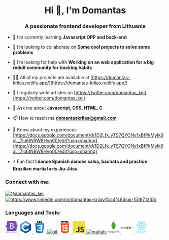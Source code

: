 

<h1 align="center">Hi 👋, I'm Domantas</h1>
<h3 align="center">A passionate frontend developer from Lithuania</h3>

- 🌱 I’m currently learning **Javascript OPP and back-end**

- 👯 I’m looking to collaborate on **Some cool projects to solve some problems**

- 🤝 I’m looking for help with **Working on an web application for a big reddit community for tracking habits**

- 👨‍💻 All of my projects are available at [https://domantas-krilas.netlify.app/](https://domantas-krilas.netlify.app/)

- 📝 I regularly write articles on [https://twitter.com/domantas_kei](https://twitter.com/domantas_kei)

- 💬 Ask me about **Javascript, CSS, HTML, C**

- 📫 How to reach me **domantaskrilas@gmail.com**

- 📄 Know about my experiences [https://docs.google.com/document/d/1D2Lfk_yTS7QYONy1xBfPkMyIk9xL_7ju6tN9W8Hvp00/edit?usp=sharing](https://docs.google.com/document/d/1D2Lfk_yTS7QYONy1xBfPkMyIk9xL_7ju6tN9W8Hvp00/edit?usp=sharing)

- ⚡ Fun fact **I dance Spanish dances salsa, bachata and practice Brazilian martial arts Jiu-Jitsu**

<h3 align="left">Connect with me:</h3>
<p align="left">
<a href="https://twitter.com/@domantas_kei" target="blank"><img align="center" src="https://raw.githubusercontent.com/rahuldkjain/github-profile-readme-generator/master/src/images/icons/Social/twitter.svg" alt="@domantas_kei" height="30" width="40" /></a>
<a href="https://linkedin.com/in/https://www.linkedin.com/in/domantas-krilavi%c4%8dius-151971233/" target="blank"><img align="center" src="https://raw.githubusercontent.com/rahuldkjain/github-profile-readme-generator/master/src/images/icons/Social/linked-in-alt.svg" alt="https://www.linkedin.com/in/domantas-krilavi%c4%8dius-151971233/" height="30" width="40" /></a>
</p>

<h3 align="left">Languages and Tools:</h3>
<p align="left"> <a href="https://getbootstrap.com" target="_blank" rel="noreferrer"> <img src="https://raw.githubusercontent.com/devicons/devicon/master/icons/bootstrap/bootstrap-plain-wordmark.svg" alt="bootstrap" width="40" height="40"/> </a> <a href="https://www.cprogramming.com/" target="_blank" rel="noreferrer"> <img src="https://raw.githubusercontent.com/devicons/devicon/master/icons/c/c-original.svg" alt="c" width="40" height="40"/> </a> <a href="https://www.w3schools.com/css/" target="_blank" rel="noreferrer"> <img src="https://raw.githubusercontent.com/devicons/devicon/master/icons/css3/css3-original-wordmark.svg" alt="css3" width="40" height="40"/> </a> <a href="https://git-scm.com/" target="_blank" rel="noreferrer"> <img src="https://www.vectorlogo.zone/logos/git-scm/git-scm-icon.svg" alt="git" width="40" height="40"/> </a> <a href="https://www.w3.org/html/" target="_blank" rel="noreferrer"> <img src="https://raw.githubusercontent.com/devicons/devicon/master/icons/html5/html5-original-wordmark.svg" alt="html5" width="40" height="40"/> </a> <a href="https://developer.mozilla.org/en-US/docs/Web/JavaScript" target="_blank" rel="noreferrer"> <img src="https://raw.githubusercontent.com/devicons/devicon/master/icons/javascript/javascript-original.svg" alt="javascript" width="40" height="40"/> </a> <a href="https://www.mathworks.com/" target="_blank" rel="noreferrer"> <img src="https://upload.wikimedia.org/wikipedia/commons/2/21/Matlab_Logo.png" alt="matlab" width="40" height="40"/> </a> <a href="https://www.mongodb.com/" target="_blank" rel="noreferrer"> <img src="https://raw.githubusercontent.com/devicons/devicon/master/icons/mongodb/mongodb-original-wordmark.svg" alt="mongodb" width="40" height="40"/> </a> <a href="https://nodejs.org" target="_blank" rel="noreferrer"> <img src="https://raw.githubusercontent.com/devicons/devicon/master/icons/nodejs/nodejs-original-wordmark.svg" alt="nodejs" width="40" height="40"/> </a> <a href="https://reactjs.org/" target="_blank" rel="noreferrer"> <img src="https://raw.githubusercontent.com/devicons/devicon/master/icons/react/react-original-wordmark.svg" alt="react" width="40" height="40"/> </a> </p>

